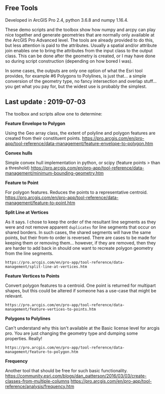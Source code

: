 ## Free Tools ##

Developed in ArcGIS Pro 2.4, python 3.6.8 and numpy 1.16.4.

These demo scripts and the toolbox show how numpy and arcpy can play nice together and generate geometries that are normally only available at the ArcGIS Pro Advanced level.  The tools are already provided to do this, but less attention is paid to the attributes.  Usually a spatial and/or attribute join enables one to bring the attributes from the input class to the output class.  This can be done after the geometry is created, or I may have done so during script construction (depending on how bored I was).

In some cases, the outputs are only one option of what the Esri tool provides, for example #6 Polygons to Polylines, is just that... a simple conversion of the geometry type, no fancy intersection and overlap stuff... you get what you pay for, but the widest use is probably the simplest.


## Last update : 2019-07-03 ##

The toolbox and scripts allow one to determine:

**Feature Envelope to Polygon**

Using the Geo array class, the extent of polyline and polygon features are created from their constituent points.
    https://pro.arcgis.com/en/pro-app/tool-reference/data-management/feature-envelope-to-polygon.htm

**Convex hulls**

Simple convex hull implementation in python, or scipy (feature points > than a threshold)
    https://pro.arcgis.com/en/pro-app/tool-reference/data-management/minimum-bounding-geometry.htm

**Feature to Point**

For polygon features.  Reduces the points to a representative centroid.
    https://pro.arcgis.com/en/pro-app/tool-reference/data-management/feature-to-point.htm

**Split Line at Vertices**

As it says.  I chose to keep the order of the resultant line segments as they were and not remove apparent `duplicates` for line segments that occur on shared borders.  In such cases, the shared segments will have the same points, but their from-to order is reversed.  There are cases to be made for keeping them or removing them... however, if they are removed, then they are harder to add back in should one want to recreate polygon geometry from the line segments.

    https://pro.arcgis.com/en/pro-app/tool-reference/data-management/split-line-at-vertices.htm

**Feature Vertices to Points**

Convert polygon features to a centroid.  One point is returned for multipart shapes, but this could be altered if someone has a use-case that might be relevant.

    https://pro.arcgis.com/en/pro-app/tool-reference/data-management/feature-vertices-to-points.htm

**Polygons to Polylines**

Can't understand why this isn't available at the Basic license level for arcgis pro.  You are just changing the geometry type and dumping some properties.  Really!

    https://pro.arcgis.com/en/pro-app/tool-reference/data-management/feature-to-polygon.htm

**Frequency**

Another tool that should be free for such basic functionality.
    https://community.esri.com/blogs/dan_patterson/2016/03/03/create-classes-from-multiple-columns
    https://pro.arcgis.com/en/pro-app/tool-reference/analysis/frequency.htm


